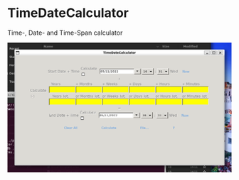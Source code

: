 # TimeDateCalculator

Time-, Date- and Time-Span calculator

![Getting Started](./pictures/GTK.png)

